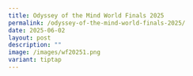```yaml
---
title: Odyssey of the Mind World Finals 2025
permalink: /odyssey-of-the-mind-world-finals-2025/
date: 2025-06-02
layout: post
description: ""
image: /images/wf20251.png
variant: tiptap
---
```

